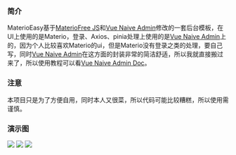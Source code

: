 ### 简介
MaterioEasy基于[MaterioFree JS](https://github.com/themeselection/materio-vuetify-vuejs-admin-template-free)和[Vue Naive Admin](https://github.com/zclzone/vue-naive-admin)修改的一套后台模板，在UI上使用的是Materio，登录、Axios、pinia处理上使用的是[Vue Naive Admin](https://github.com/zclzone/vue-naive-admin)上的，因为个人比较喜欢Materio的ui，但是Materio没有登录之类的处理，要自己写，同时[Vue Naive Admin](https://github.com/zclzone/vue-naive-admin)在这方面的封装非常的简洁舒适，所以我就直接搬过来了，所以使用教程可以看[Vue Naive Admin Doc](https://zclzone.github.io/vue-naive-admin-docs)。


### 注意
本项目只是为了方便自用，同时本人又很菜，所以代码可能比较糟糕，所以使用需谨慎。

### 演示图
![](https://raw.githubusercontent.com/yuWorm/MaterioEasy/master/images/curd.png)
![](https://raw.githubusercontent.com/yuWorm/MaterioEasy/master/images/login.png)
![](https://raw.githubusercontent.com/yuWorm/MaterioEasy/master/images/夜间模式.png)

